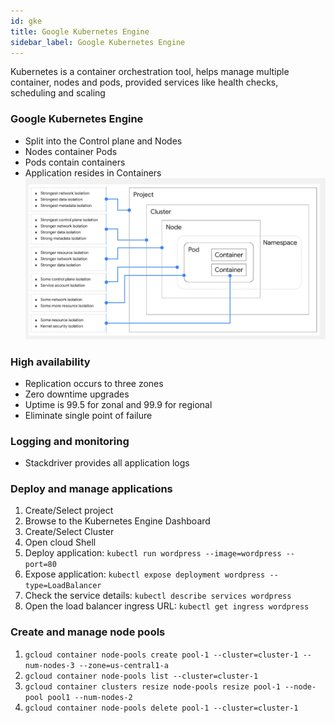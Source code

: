 ```yaml
---
id: gke
title: Google Kubernetes Engine
sidebar_label: Google Kubernetes Engine
---
```


Kubernetes is a container orchestration tool, helps manage multiple container, nodes and pods, provided services like health checks, scheduling and scaling


### Google Kubernetes Engine
* Split into the Control plane and Nodes
* Nodes container Pods
* Pods contain containers
* Application resides in Containers
![img.png](../../../../static/img/assets/gcloud/GKE_Layers.png)

### High availability 
* Replication occurs to three zones
* Zero downtime upgrades
* Uptime is 99.5 for zonal and 99.9 for regional
* Eliminate single point of failure

### Logging and monitoring
* Stackdriver provides all application logs
  
### Deploy and manage applications
1. Create/Select project
2. Browse to the Kubernetes Engine Dashboard
3. Create/Select Cluster
4. Open cloud Shell
5. Deploy application: `kubectl run wordpress --image=wordpress --port=80`
6. Expose application: `kubectl expose deployment wordpress --type=LoadBalancer`
7. Check the service details: `kubectl describe services wordpress`
8. Open the load balancer ingress URL: `kubectl get ingress wordpress`


### Create and manage node pools
1. `gcloud container node-pools create pool-1 --cluster=cluster-1 --num-nodes-3 --zone=us-central1-a`
2. `gcloud container node-pools list --cluster=cluster-1`
3. `gcloud container clusters resize node-pools resize pool-1 --node-pool pool1 --num-nodes-2`
4. `gcloud container node-pools delete pool-1 --cluster=cluster-1`